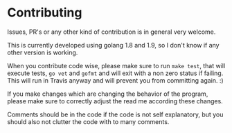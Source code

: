 # Contributing

Issues, PR's or any other kind of contribution is in general very welcome.

This is currently developed using golang 1.8 and 1.9, so I don't know if any other version is working.

When you contribute code wise,
please make sure to run `make test`, that will execute tests, `go vet` and `gofmt` and will exit with a non zero status if failing. This will run in Travis anyway and will prevent you from committing again. :)


If you make changes which are changing the behavior of the program, please make sure to correctly adjust the read me 
according these changes.

Comments should be in the code if the code is not self explanatory, but you should also not clutter the code 
with to many comments.
